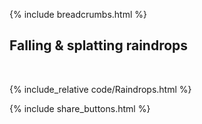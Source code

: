 {% include breadcrumbs.html %}

## Falling &amp; splatting raindrops
<div class="header_line"><br/></div>

{% include_relative code/Raindrops.html %}

<p style="clear: both;"></p>

{% include share_buttons.html %}
